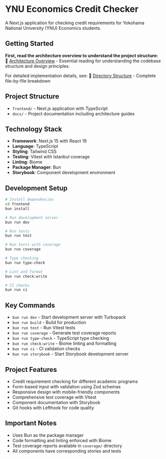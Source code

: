 # YNU Economics Credit Checker

A Next.js application for checking credit requirements for Yokohama National University (YNU) Economics students.

## Getting Started

**First, read the architecture overview to understand the project structure:**
📖 [Architecture Overview](docs/architecture-overview.md) - Essential reading for understanding the codebase structure and design principles.

For detailed implementation details, see:
📁 [Directory Structure](docs/directory-structure.md) - Complete file-by-file breakdown

## Project Structure

- `frontend/` - Next.js application with TypeScript
- `docs/` - Project documentation including architecture guides

## Technology Stack

- **Framework**: Next.js 15 with React 19
- **Language**: TypeScript
- **Styling**: Tailwind CSS
- **Testing**: Vitest with Istanbul coverage
- **Linting**: Biome
- **Package Manager**: Bun
- **Storybook**: Component development environment

## Development Setup

```bash
# Install dependencies
cd frontend
bun install

# Run development server
bun run dev

# Run tests
bun run test

# Run tests with coverage
bun run coverage

# Type checking
bun run type-check

# Lint and format
bun run check:write

# CI checks
bun run ci
```

## Key Commands

- `bun run dev` - Start development server with Turbopack
- `bun run build` - Build for production
- `bun run test` - Run Vitest tests
- `bun run coverage` - Generate test coverage reports
- `bun run type-check` - TypeScript type checking
- `bun run check:write` - Biome linting and formatting
- `bun run ci` - CI validation checks
- `bun run storybook` - Start Storybook development server

## Project Features

- Credit requirement checking for different academic programs
- Form-based input with validation using Zod schemas
- Responsive design with mobile-friendly components
- Comprehensive test coverage with Vitest
- Component documentation with Storybook
- Git hooks with Lefthook for code quality

## Important Notes

- Uses Bun as the package manager
- Code formatting and linting enforced with Biome
- Test coverage reports available in `coverage/` directory
- All components have corresponding stories and tests
